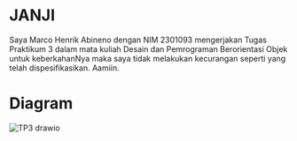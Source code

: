 # JANJI

Saya Marco Henrik Abineno dengan NIM 2301093 mengerjakan Tugas Praktikum 3 dalam mata kuliah Desain dan Pemrograman Berorientasi Objek untuk keberkahanNya maka saya tidak melakukan kecurangan seperti yang telah dispesifikasikan. Aamiin.

# Diagram

![TP3 drawio](https://github.com/user-attachments/assets/14ef6c9c-29f8-4a36-aacf-4cc2560fdbf0)
